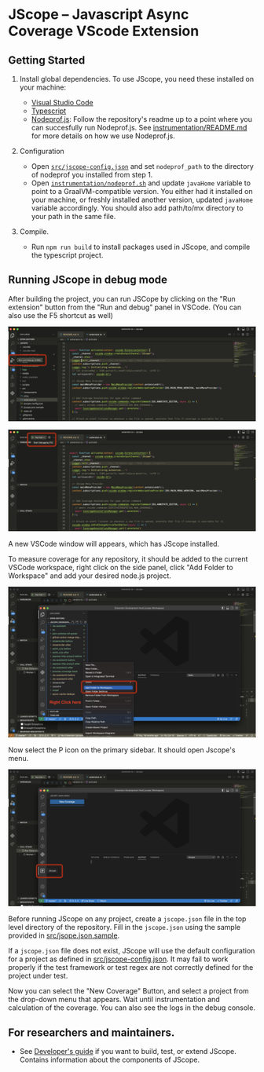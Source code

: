 # JScope – Javascript Async Coverage VScode Extension

## Getting Started

1. Install global dependencies. To use JScope, you need these installed on your machine:
    - [Visual Studio Code](https://code.visualstudio.com/download)
    - [Typescript](https://www.typescriptlang.org/download)
    - [Nodeprof.js](https://github.com/Haiyang-Sun/nodeprof.js): Follow the repository's readme up to a point where you can succesfully run Nodeprof.js. See [instrumentation/README.md](instrumentation/README.md) for more details on how we use Nodeprof.js.

2. Configuration
    - Open [`src/jscope-config.json`](src/jscope-config.json) and set `nodeprof_path` to the directory of nodeprof you installed from step 1.
    - Open [`instrumentation/nodeprof.sh`](instrumentation/nodeprof.sh) and update `javaHome` variable to point to a GraalVM-compatible version. You either had it installed on your machine, or freshly installed another version, updated `javaHome` variable accordingly. You should also add path/to/mx directory to your path in the same file.
     
3. Compile. 
    - Run `npm run build` to install packages used in JScope, and compile the typescript project.

## Running JScope in debug mode

After building the project, you can run JSCope by clicking on the
"Run extension" button from the "Run and debug" panel in VSCode. (You can also use the F5 shortcut as well)

![Step1](./media/step1.png)

![Step2](./media/step2.png)

A new VSCode window will appears, which has JScope installed. 

To measure coverage for any repository, it should be added to the current VSCode workspace, right click on the side panel, click "Add Folder to Workspace" and add your desired node.js project.

![Step3](./media/step3.png)

Now select the P icon on the primary sidebar. It should open Jscope's menu.

![Step4](./media/step4.png)

Before running JScope on any project, create a `jscope.json` file in the top level directory of the repository.
Fill in the `jscope.json` using the sample provided in [src/jsope.json.sample](./src/jscope.json.sample).

If a `jscope.json` file does not exist, JScope will use the default configuration for a project as defined in [src/jscope-config.json](./src/jscope-config.json).
It may fail to work properly if the test framework or test regex are not correctly defined for the project under test.

Now you can select the "New Coverage" Button, and select a project from the drop-down menu that appears.
Wait until instrumentation and calculation of the coverage. You can also see the logs in the debug console.


## For researchers and maintainers.

- See [Developer's guide](docs/developers-guide.md) if you want to build, test, or extend JScope. 
Contains information about the components of JScope.
